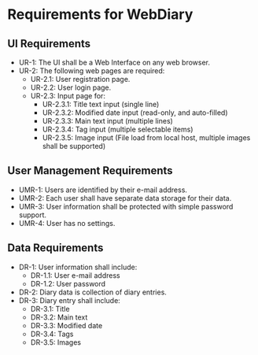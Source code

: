 # Requirements for WebDiary

## UI Requirements
* UR-1: The UI shall be a Web Interface on any web browser.
* UR-2: The following web pages are required:
  * UR-2.1: User registration page.
  * UR-2.2: User login page.
  * UR-2.3: Input page for:
    * UR-2.3.1: Title text input (single line)
    * UR-2.3.2: Modified date input (read-only, and auto-filled)
    * UR-2.3.3: Main text input (multiple lines)
    * UR-2.3.4: Tag input (multiple selectable items)
    * UR-2.3.5: Image input (File load from local host, multiple images shall be supported)

## User Management Requirements
* UMR-1: Users are identified by their e-mail address.
* UMR-2: Each user shall have separate data storage for their data.
* UMR-3: User information shall be protected with simple password support.
* UMR-4: User has no settings.

## Data Requirements
* DR-1: User information shall include:
  * DR-1.1: User e-mail address
  * DR-1.2: User password
* DR-2: Diary data is collection of diary entries.
* DR-3: Diary entry shall include:
  * DR-3.1: Title
  * DR-3.2: Main text
  * DR-3.3: Modified date
  * DR-3.4: Tags
  * DR-3.5: Images
